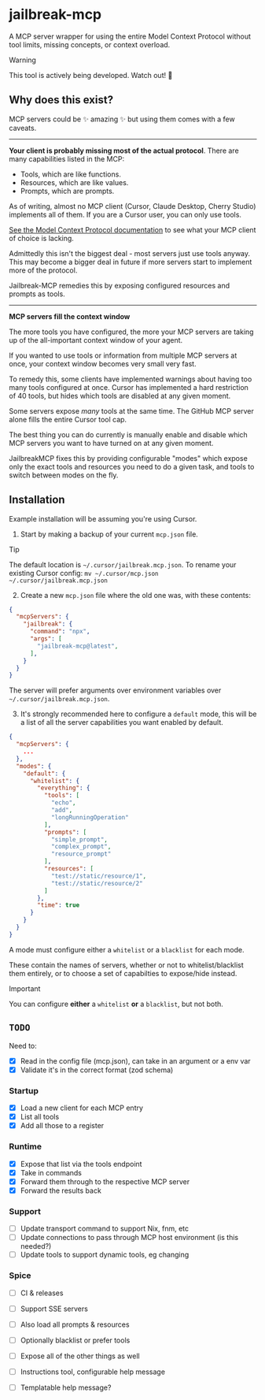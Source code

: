 # jailbreak-mcp

A MCP server wrapper for using the entire Model Context Protocol without tool
limits, missing concepts, or context overload.

> [!WARNING]
> This tool is actively being developed. Watch out! 🐉

## Why does this exist?

MCP servers could be ✨ amazing ✨ but using them comes with a few caveats.

---
**Your client is probably missing most of the actual protocol**.
There are many capabilities listed in the MCP:
- Tools, which are like functions.
- Resources, which are like values.
- Prompts, which are prompts.

As of writing, almost no MCP client (Cursor, Claude Desktop, Cherry Studio) implements all of them.
If you are a Cursor user, you can only use tools.

[See the Model Context Protocol documentation](https://modelcontextprotocol.io/clients) to see what your MCP client of choice is lacking.

Admittedly this isn't the biggest deal - most servers just use tools anyway.
This may become a bigger deal in future if more servers start to implement more of the protocol.

Jailbreak-MCP remedies this by exposing configured resources and prompts as tools.

---
**MCP servers fill the context window**

The more tools you have configured, the more your MCP servers are taking up of
the all-important context window of your agent.

If you wanted to use tools or information from multiple MCP servers at once,
your context window becomes very small very fast.

To remedy this, some clients have implemented warnings about having too many
tools configured at once. Cursor has implemented a hard restriction of 40
tools, but hides which tools are disabled at any given moment.

Some servers expose _many_ tools at the same time. The GitHub MCP server alone
fills the entire Cursor tool cap.

The best thing you can do currently is manually enable and disable which MCP
servers you want to have turned on at any given moment.

JailbreakMCP fixes this by providing configurable "modes" which expose only the
exact tools and resources you need to do a given task, and tools to switch
between modes on the fly.

## Installation

Example installation will be assuming you're using Cursor.

1. Start by making a backup of your current `mcp.json` file.
> [!TIP]
> The default location is `~/.cursor/jailbreak.mcp.json`.
> To rename your existing Cursor config:
> `mv ~/.cursor/mcp.json ~/.cursor/jailbreak.mcp.json`

2. Create a new `mcp.json` file where the old one was, with these contents:
```json
{
  "mcpServers": {
    "jailbreak": {
      "command": "npx",
      "args": [
        "jailbreak-mcp@latest",
      ],
    }
  }
}
```

The server will prefer arguments over environment variables over
`~/.cursor/jailbreak.mcp.json`.

3. It's strongly recommended here to configure a `default` mode, this will be a list of all the server capabilities you want enabled by default.
```json
{
  "mcpServers": {
    ...
  },
  "modes": {
    "default": {
      "whitelist": {
        "everything": {
          "tools": [
            "echo",
            "add",
            "longRunningOperation"
          ],
          "prompts": [
            "simple_prompt",
            "complex_prompt",
            "resource_prompt"
          ],
          "resources": [
            "test://static/resource/1",
            "test://static/resource/2"
          ]
        },
        "time": true
      }
    }
  }
}
```

A mode must configure either a `whitelist` or a `blacklist` for each mode.

These contain the names of servers, whether or not to whitelist/blacklist them
entirely, or to choose a set of capabilties to expose/hide instead.

> [!IMPORTANT]
> You can configure **either** a `whitelist` **or** a `blacklist`, but not
> both.

## `TODO`

Need to:
- [x] Read in the config file (mcp.json), can take in an argument or a env var
- [x] Validate it's in the correct format (zod schema)

### Startup
- [x] Load a new client for each MCP entry
- [x] List all tools
- [x] Add all those to a register

### Runtime
- [x] Expose that list via the tools endpoint
- [x] Take in commands
- [x] Forward them through to the respective MCP server
- [x] Forward the results back

### Support
- [ ] Update transport command to support Nix, fnm, etc
- [ ] Update connections to pass through MCP host environment (is this needed?) 
- [ ] Update tools to support dynamic tools, eg changing

### Spice
- [ ] CI & releases
- [ ] Support SSE servers
- [ ] Also load all prompts & resources
- [ ] Optionally blacklist or prefer tools
- [ ] Expose all of the other things as well
- [ ] Instructions tool, configurable help message
- [ ] Templatable help message?

